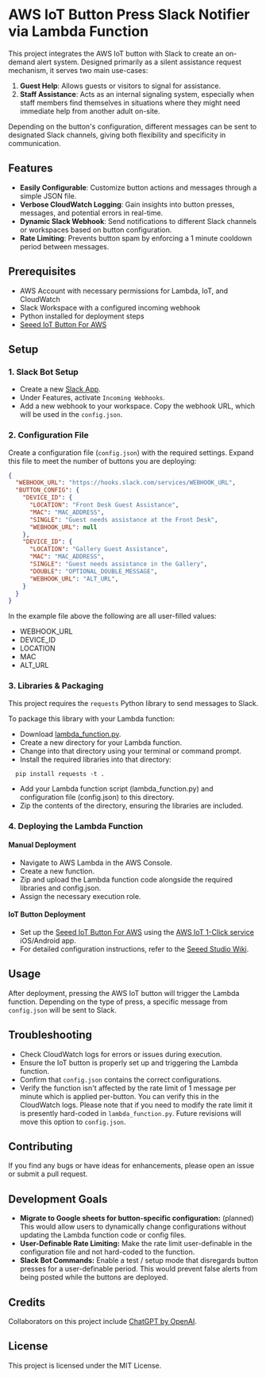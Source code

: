 # AWS IoT Button Press Slack Notifier via Lambda Function

This project integrates the AWS IoT button with Slack to create an on-demand alert system. Designed primarily as a silent assistance request mechanism, it serves two main use-cases:

1. **Guest Help**: Allows guests or visitors to signal for assistance.
2. **Staff Assistance**: Acts as an internal signaling system, especially when staff members find themselves in situations where they might need immediate help from another adult on-site.

Depending on the button's configuration, different messages can be sent to designated Slack channels, giving both flexibility and specificity in communication.

## Features

- **Easily Configurable**: Customize button actions and messages through a simple JSON file.
- **Verbose CloudWatch Logging**: Gain insights into button presses, messages, and potential errors in real-time.
- **Dynamic Slack Webhook**: Send notifications to different Slack channels or workspaces based on button configuration.
- **Rate Limiting**: Prevents button spam by enforcing a 1 minute cooldown period between messages.

## Prerequisites

- AWS Account with necessary permissions for Lambda, IoT, and CloudWatch
- Slack Workspace with a configured incoming webhook
- Python installed for deployment steps
- [Seeed IoT Button For AWS](https://wiki.seeedstudio.com/SEEED-IOT-BUTTON-FOR-AWS/)

## Setup

### 1. Slack Bot Setup

- Create a new [Slack App](https://api.slack.com/apps).
- Under Features, activate `Incoming Webhooks`.
- Add a new webhook to your workspace. Copy the webhook URL, which will be used in the `config.json`. 

### 2. Configuration File
 
Create a configuration file (`config.json`) with the required settings. Expand this file to meet the number of buttons you are deploying:

```json
{
  "WEBHOOK_URL": "https://hooks.slack.com/services/WEBHOOK_URL",
  "BUTTON_CONFIG": {
    "DEVICE_ID": {
      "LOCATION": "Front Desk Guest Assistance",
      "MAC": "MAC_ADDRESS",
      "SINGLE": "Guest needs assistance at the Front Desk",
      "WEBHOOK_URL": null
    },
    "DEVICE_ID": {
      "LOCATION": "Gallery Guest Assistance",
      "MAC": "MAC_ADDRESS",
      "SINGLE": "Guest needs assistance in the Gallery",
      "DOUBLE": "OPTIONAL_DOUBLE_MESSAGE",
      "WEBHOOK_URL": "ALT_URL",
    }
  }
}
```

In the example file above the following are all user-filled values:
 - WEBHOOK_URL
 - DEVICE_ID
 - LOCATION
 - MAC
 - ALT_URL

### 3. Libraries & Packaging

This project requires the `requests` Python library to send messages to Slack. 

To package this library with your Lambda function:
- Download [lambda_function.py](https://github.com/kylie-grace/slack-Lambda-button/blob/main/lambda_function.py).
- Create a new directory for your Lambda function.
- Change into that directory using your terminal or command prompt.
- Install the required libraries into that directory:

```
  pip install requests -t .
```

- Add your Lambda function script (lambda_function.py) and configuration file (config.json) to this directory.
- Zip the contents of the directory, ensuring the libraries are included.

### 4. Deploying the Lambda Function

#### Manual Deployment

- Navigate to AWS Lambda in the AWS Console.
- Create a new function.
- Zip and upload the Lambda function code alongside the required libraries and config.json.
- Assign the necessary execution role.

#### IoT Button Deployment

- Set up the [Seeed IoT Button For AWS](https://wiki.seeedstudio.com/SEEED-IOT-BUTTON-FOR-AWS/) using the [AWS IoT 1-Click service](https://aws.amazon.com/iot-1-click/) iOS/Android app.
- For detailed configuration instructions, refer to the [Seeed Studio Wiki](https://wiki.seeedstudio.com/SEEED-IOT-BUTTON-FOR-AWS/).

## Usage

After deployment, pressing the AWS IoT button will trigger the Lambda function. Depending on the type of press, a specific message from `config.json` will be sent to Slack. 

## Troubleshooting

- Check CloudWatch logs for errors or issues during execution.
- Ensure the IoT button is properly set up and triggering the Lambda function.
- Confirm that `config.json` contains the correct configurations.
- Verify the function isn't affected by the rate limit of 1 message per minute which is applied per-button. You can verify this in the CloudWatch logs. Please note that if you need to modify the rate limit it is presently hard-coded in `lambda_function.py`. Future revisions will move this option to `config.json`.

## Contributing

If you find any bugs or have ideas for enhancements, please open an issue or submit a pull request.

## Development Goals

- **Migrate to Google sheets for button-specific configuration:** (planned) This would allow users to dynamically change configurations without updating the Lambda function code or config files.
- **User-Definable Rate Limiting:** Make the rate limit user-definable in the configuration file and not hard-coded to the function.
- **Slack Bot Commands:** Enable a test / setup mode that disregards button presses for a user-definable period. This would prevent false alerts from being posted while the buttons are deployed.

## Credits

Collaborators on this project include [ChatGPT by OpenAI](https://openai.com).

## License

This project is licensed under the MIT License.
